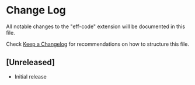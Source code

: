 # Change Log

All notable changes to the "eff-code" extension will be documented in this file.

Check [Keep a Changelog](http://keepachangelog.com/) for recommendations on how to structure this file.

## [Unreleased]

- Initial release